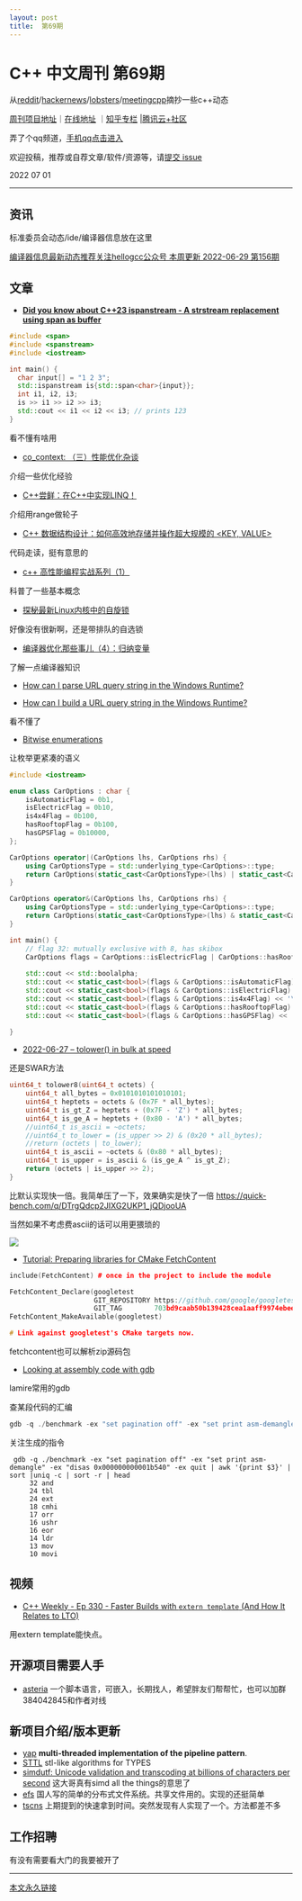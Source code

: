 ```yaml
---
layout: post
title:  第69期
---
```


# C++ 中文周刊 第69期


从[reddit](https://www.reddit.com/r/cpp/)/[hackernews](https://news.ycombinator.com/)/[lobsters](https://lobste.rs/)/[meetingcpp](https://www.meetingcpp.com/blog/blogroll/items/Meeting-Cpp-Blogroll-335.html)摘抄一些c++动态

[周刊项目地址](https://github.com/wanghenshui/cppweeklynews)｜[在线地址](https://wanghenshui.github.io/cppweeklynews/) ｜[知乎专栏](https://www.zhihu.com/column/jieyaren) |[腾讯云+社区](https://cloud.tencent.com/developer/column/92884)

弄了个qq频道，[手机qq点击进入](https://qun.qq.com/qqweb/qunpro/share?_wv=3&_wwv=128&inviteCode=xzjHQ&from=246610&biz=ka)

欢迎投稿，推荐或自荐文章/软件/资源等，请[提交 issue](https://github.com/wanghenshui/cppweeklynews/issues)

2022 07 01

---

## 资讯

标准委员会动态/ide/编译器信息放在这里

[编译器信息最新动态推荐关注hellogcc公众号 本周更新 2022-06-29 第156期](https://github.com/hellogcc/osdt-weekly/blob/master/weekly-2022/2022-06-29.md)



## 文章

- [**Did you know about C++23 ispanstream - A strstream replacement using span as buffer**](https://github.com/QuantlabFinancial/cpp_tip_of_the_week/blob/master/284.md)

```c++
#include <span>
#include <spanstream>
#include <iostream>

int main() {
  char input[] = "1 2 3";
  std::ispanstream is{std::span<char>{input}};
  int i1, i2, i3;
  is >> i1 >> i2 >> i3;
  std::cout << i1 << i2 << i3; // prints 123
}
```

看不懂有啥用

- [co_context: （三）性能优化杂谈](https://zhuanlan.zhihu.com/p/533448896)

介绍一些优化经验

- [C++尝鲜：在C++中实现LINQ！](https://zhuanlan.zhihu.com/p/531809006)

介绍用range做轮子

- [C++ 数据结构设计：如何高效地存储并操作超大规模的 <KEY, VALUE>](https://zhuanlan.zhihu.com/p/533012798)

代码走读，挺有意思的

- [c++ 高性能编程实战系列（1）](https://zhuanlan.zhihu.com/p/533708198)

科普了一些基本概念

- [探秘最新Linux内核中的自旋锁](https://zhuanlan.zhihu.com/p/534411164)

好像没有很新啊，还是带排队的自选锁

- [编译器优化那些事儿（4）：归纳变量](https://mp.weixin.qq.com/s/9CQheIx4nlPfp-xPff5PJQ)

了解一点编译器知识

- [How can I parse URL query string in the Windows Runtime?](https://devblogs.microsoft.com/oldnewthing/20220629-00/?p=106803)

- [How can I build a URL query string in the Windows Runtime?](https://devblogs.microsoft.com/oldnewthing/20220630-00/?p=106805)

看不懂了

- [Bitwise enumerations](https://www.sandordargo.com/blog/2022/06/22/bitwise-enums)

让枚举更紧凑的语义

```c++
#include <iostream>

enum class CarOptions : char {
    isAutomaticFlag = 0b1,
    isElectricFlag = 0b10,
    is4x4Flag = 0b100,
    hasRooftopFlag = 0b100,
    hasGPSFlag = 0b10000,
};

CarOptions operator|(CarOptions lhs, CarOptions rhs) {
    using CarOptionsType = std::underlying_type<CarOptions>::type;
    return CarOptions(static_cast<CarOptionsType>(lhs) | static_cast<CarOptionsType>(rhs));
}

CarOptions operator&(CarOptions lhs, CarOptions rhs) {
    using CarOptionsType = std::underlying_type<CarOptions>::type;
    return CarOptions(static_cast<CarOptionsType>(lhs) & static_cast<CarOptionsType>(rhs));
}

int main() {
    // flag 32: mutually exclusive with 8, has skibox
    CarOptions flags = CarOptions::isElectricFlag | CarOptions::hasRooftopFlag;
    
    std::cout << std::boolalpha;
    std::cout << static_cast<bool>(flags & CarOptions::isAutomaticFlag) << '\n';
    std::cout << static_cast<bool>(flags & CarOptions::isElectricFlag) << '\n';
    std::cout << static_cast<bool>(flags & CarOptions::is4x4Flag) << '\n';
    std::cout << static_cast<bool>(flags & CarOptions::hasRooftopFlag) << '\n';
    std::cout << static_cast<bool>(flags & CarOptions::hasGPSFlag) << '\n';
    
}
```

- [2022-06-27 – tolower() in bulk at speed](https://dotat.at/@/2022-06-27-tolower-swar.html)

还是SWAR方法

```c++
uint64_t tolower8(uint64_t octets) {
    uint64_t all_bytes = 0x0101010101010101;
    uint64_t heptets = octets & (0x7F * all_bytes);
    uint64_t is_gt_Z = heptets + (0x7F - 'Z') * all_bytes;
    uint64_t is_ge_A = heptets + (0x80 - 'A') * all_bytes;
    //uint64_t is_ascii = ~octets;
    //uint64_t to_lower = (is_upper >> 2) & (0x20 * all_bytes);
    //return (octets | to_lower);
    uint64_t is_ascii = ~octets & (0x80 * all_bytes);
    uint64_t is_upper = is_ascii & (is_ge_A ^ is_gt_Z);
    return (octets | is_upper >> 2);
}
```

比默认实现快一倍。我简单压了一下，效果确实是快了一倍 https://quick-bench.com/q/DTrgQdcp2JIXG2UKP1_jQDjooUA

当然如果不考虑费ascii的话可以用更猥琐的



![](https://wanghenshui.github.io/assets/tolower.png)

- [Tutorial: Preparing libraries for CMake FetchContent](https://www.foonathan.net/2022/06/cmake-fetchcontent/)

```c++
include(FetchContent) # once in the project to include the module

FetchContent_Declare(googletest
                     GIT_REPOSITORY https://github.com/google/googletest.git
                     GIT_TAG        703bd9caab50b139428cea1aaff9974ebee5742e # release-1.10.0)
FetchContent_MakeAvailable(googletest)

# Link against googletest's CMake targets now.
```

fetchcontent也可以解析zip源码包

- [Looking at assembly code with gdb](https://lemire.me/blog/2022/06/28/looking-at-assembly-code-with-gdb/)

lamire常用的gdb

查某段代码的汇编

```c++
gdb -q ./benchmark -ex "set pagination off" -ex "set print asm-demangle" -ex "disas 0x000000000001b540" -ex quit > gdbasm.txt
```

关注生成的指令

```gdb
 gdb -q ./benchmark -ex "set pagination off" -ex "set print asm-demangle" -ex "disas 0x000000000001b540" -ex quit | awk '{print $3}' | sort |uniq -c | sort -r | head
     32 and
     24 tbl
     24 ext
     18 cmhi
     17 orr
     16 ushr
     16 eor
     14 ldr
     13 mov
     10 movi
```



## 视频

- [C++ Weekly - Ep 330 - Faster Builds with `extern template` (And How It Relates to LTO)](https://www.youtube.com/channel/UCxHAlbZQNFU2LgEtiqd2Maw)

用extern template能快点。

## 开源项目需要人手

- [asteria](https://github.com/lhmouse/asteria) 一个脚本语言，可嵌入，长期找人，希望胖友们帮帮忙，也可以加群384042845和作者对线


## 新项目介绍/版本更新

- [yap](https://github.com/picanumber/yap)  **multi-threaded implementation of the pipeline pattern**.
- [STTL](https://github.com/kelbon/STTL) stl-like algorithms for TYPES
- [simdutf: Unicode validation and transcoding at billions of characters per second](https://github.com/simdutf/simdutf) 这大哥真有simd all the things的意思了
- [efs](https://github.com/xitongsys/efs) 国人写的简单的分布式文件系统。共享文件用的。实现的还挺简单
- [tscns](https://github.com/MengRao/tscns) 上期提到的快速拿到时间。突然发现有人实现了一个。方法都差不多

## 工作招聘

有没有需要看大门的我要被开了

---



[本文永久链接](https://wanghenshui.github.io/cppweeklynews/posts/069.html)

